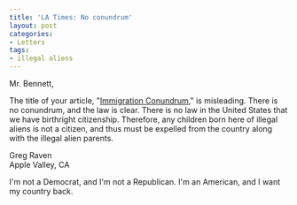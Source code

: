 ```yaml
---
title: 'LA Times: No conundrum'
layout: post
categories:
- Letters
tags:
- illegal aliens
---
```


Mr. Bennett,

The title of your article, "[Immigration Conundrum](https://www.latimes.com/news/nationworld/nation/la-na-deport-parents-20120902,0,2092705.story)," is misleading. There is no conundrum, and the law is clear. There is no law in the United States that we have birthright citizenship. Therefore, any children born here of illegal aliens is not a citizen, and thus must be expelled from the country along with the illegal alien parents.  
  
Greg Raven  
Apple Valley, CA

I'm not a Democrat, and I'm not a Republican. I'm an American, and I want my country back.